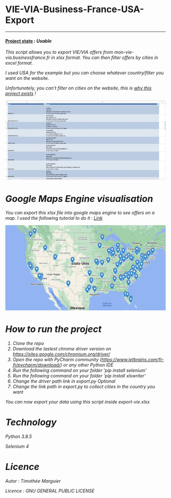 # VIE-VIA-Business-France-USA-Export
***
#### <u>Project state</u> : <i>Usable<i>
This script allows you to export VIE/VIA offers from mon-vie-via.businessfrance.fr in xlsx format.
You can then filter offers by cities in excel format.

I used USA for the example but you can choose whatever country/filter you want on the website.

Unfortunately, you can't filter on cities on the website, this is <u>why this project exists</u> !


![Image text](export.png)

# Google Maps Engine visualisation

You can export this xlsx file into google maps engine to see offers on a map.
I used the following tutorial to do it : <a href="https://jemeformeaunumerique.fr/2013/12/01/tutoriel-creer-une-carte-google-map-a-partir-dune-liste-dadresses/#:~:text=Importer%20le%20fichier%20Excel%20contenant%20les%20points%20adresses&text=Pour%20cela%2C%20cliquez%20sur%20le,d'une%20autre%20carte%20existante.">Link</a>

![Image text](google-engine.png)

# How to run the project 

1) Clone the repo
2) Download the lastest chrome driver version on https://sites.google.com/chromium.org/driver/
3) Open the repo with PyCharm community (https://www.jetbrains.com/fr-fr/pycharm/download/) or any other Python IDE
4) Run the following command on your folder 'pip install selenium'
5) Run the following command on your folder 'pip install xlswriter'
6) Change the driver path link in export.py
   Optional
7) Change the link path in export.py to collect cities in the country you want


   
You can now export your data using this script inside export-vie.xlsx 

# Technology 
Python 3.8.5

Selenium 4

# Licence 

Autor : Timothée Marguier 

Licence : GNU GENERAL PUBLIC LICENSE
